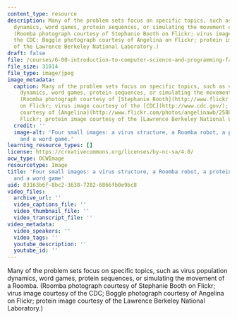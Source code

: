 ```yaml
---
content_type: resource
description: Many of the problem sets focus on specific topics, such as virus population
  dynamics, word games, protein sequences, or simulating the movement of a Roomba.
  (Roomba photograph courtesy of Stephanie Booth on Flickr; virus image courtesy of
  the CDC; Boggle photograph courtesy of Angelina on Flickr; protein image courtesy
  of the Lawrence Berkeley National Laboratory.)
draft: false
file: /courses/6-00-introduction-to-computer-science-and-programming-fall-2008/83163b6f8bc2363872826866fb0e9bc8_6-00f08.jpg
file_size: 31814
file_type: image/jpeg
image_metadata:
  caption: Many of the problem sets focus on specific topics, such as virus population
    dynamics, word games, protein sequences, or simulating the movement of a [Roomba](http://en.wikipedia.org/wiki/Roomba).
    (Roomba photograph courtesy of [Stephanie Booth](http://www.flickr.com/photos/bunny/802123646/)
    on Flickr; virus image courtesy of the [CDC](http://www.cdc.gov/); Boggle photograph
    courtesy of [Angelina](http://www.flickr.com/photos/angelinawb/258801158/) on
    Flickr; protein image courtesy of the [Lawrence Berkeley National Laboratory](https://www.lbl.gov/).)
  credit: ''
  image-alt: 'Four small images: a virus structure, a Roomba robot, a protein structure,
    and a word game.'
learning_resource_types: []
license: https://creativecommons.org/licenses/by-nc-sa/4.0/
ocw_type: OCWImage
resourcetype: Image
title: 'Four small images: a virus structure, a Roomba robot, a protein structure,
  and a word game'
uid: 83163b6f-8bc2-3638-7282-6866fb0e9bc8
video_files:
  archive_url: ''
  video_captions_file: ''
  video_thumbnail_file: ''
  video_transcript_file: ''
video_metadata:
  video_speakers: ''
  video_tags: ''
  youtube_description: ''
  youtube_id: ''
---
```

Many of the problem sets focus on specific topics, such as virus population dynamics, word games, protein sequences, or simulating the movement of a Roomba. (Roomba photograph courtesy of Stephanie Booth on Flickr; virus image courtesy of the CDC; Boggle photograph courtesy of Angelina on Flickr; protein image courtesy of the Lawrence Berkeley National Laboratory.)
